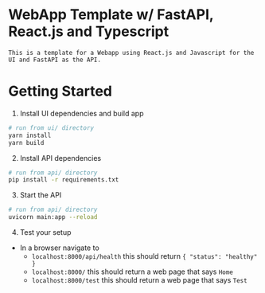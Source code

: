 # WebApp Template w/ FastAPI, React.js and Typescript

    This is a template for a Webapp using React.js and Javascript for the UI and FastAPI as the API.

# Getting Started

1. Install UI dependencies and build app
```bash
# run from ui/ directory
yarn install
yarn build
```
2. Install API dependencies
```bash
# run from api/ directory
pip install -r requirements.txt
```
3. Start the API
```bash
# run from api/ directory
uvicorn main:app --reload
```
4. Test your setup
 - In a browser navigate to
    - `localhost:8000/api/health` this should return `{ "status": "healthy" }`
    - `localhost:8000/` this should return a web page that says `Home`
    - `localhost:8000/test` this should return a web page that says `Test`
